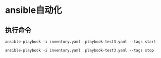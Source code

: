 # ansible自动化

## 执行命令
    ansible-playbook -i inventory.yaml  playbook-test3.yaml --tags start

    ansible-playbook -i inventory.yaml  playbook-test3.yaml --tags stop

